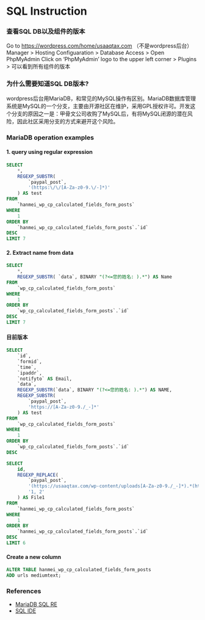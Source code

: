 # SQL Instruction

### 查看SQL DB以及组件的版本

Go to https://wordpress.com/home/usaaqtax.com （不是wordpress后台）
Manager > Hosting Configuaration > Database Access > Open PhpMyAdmin
Click on ‘PhpMyAdmin’ logo to the upper left corner > Plugins > 可以看到所有组件的版本

### 为什么需要知道SQL DB版本?

wordpress后台用MariaDB，和常见的MySQL操作有区别。MariaDB数据库管理系统是MySQL的一个分支，主要由开源社区在维护，采用GPL授权许可。开发这个分支的原因之一是：甲骨文公司收购了MySQL后，有将MySQL闭源的潜在风险，因此社区采用分支的方式来避开这个风险。

### MariaDB operation examples

#### 1. query using regular expression
```SQL
SELECT
    *,
    REGEXP_SUBSTR(
        `paypal_post`,
        '(https:\/\/[A-Za-z0-9.\/-]*)'
    ) AS test
FROM
    `hanmei_wp_cp_calculated_fields_form_posts`
WHERE
    1
ORDER BY
    `hanmei_wp_cp_calculated_fields_form_posts`.`id`
DESC
LIMIT 7
```


#### 2. Extract name from data
```SQL
SELECT
    *,
    REGEXP_SUBSTR( `data`, BINARY "(?<=您的姓名: ).*") AS Name
FROM
    `wp_cp_calculated_fields_form_posts`
WHERE
    1
ORDER BY
    `wp_cp_calculated_fields_form_posts`.`id`
DESC
LIMIT 7
```

#### 目前版本
```SQL
SELECT
    `id`,
    `formid`,
    `time`,
    `ipaddr`,
    `notifyto` AS Email,
    `data`,
    REGEXP_SUBSTR(`data`, BINARY "(?<=您的姓名: ).*") AS NAME,
    REGEXP_SUBSTR(
        `paypal_post`,
        'https://[A-Za-z0-9./_-]*'
    ) AS test
FROM
    `wp_cp_calculated_fields_form_posts`
WHERE
    1
ORDER BY
    `wp_cp_calculated_fields_form_posts`.`id`
DESC
```

```SQL
SELECT
    id,
    REGEXP_REPLACE(
        `paypal_post`,
        '(https://usaaqtax.com/wp-content/uploads[A-Za-z0-9./_-]*).*(https://usaaqtax.com/wp-content/uploads[A-Za-z0-9./_-]*)',
        '1, 2'
    ) AS File1
FROM
    `hanmei_wp_cp_calculated_fields_form_posts`
WHERE
    1
ORDER BY
    `hanmei_wp_cp_calculated_fields_form_posts`.`id`
DESC
LIMIT 6
```

#### Create a new column
```SQL
ALTER TABLE hanmei_wp_cp_calculated_fields_form_posts
ADD urls mediumtext;
```

### References

* [MariaDB SQL RE](https://mariadb.com/kb/en/regexp_replace/)
* [SQL IDE](https://sqliteonline.com)
